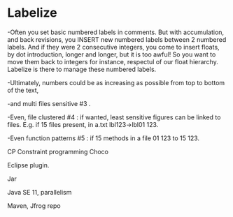 # Labelize

-Often you set basic numbered labels in comments. But with accumulation, and back revisions, you INSERT new     numbered labels between 2 numbered labels. And if they were 2 consecutive integers, you come to insert floats, by dot introduction, longer and longer, but it is too awful! So you want to move them back to integers for instance, respectul of our float hierarchy. Labelize is there to manage these numbered labels. 

-Ultimately, numbers could be as increasing as possible from top to bottom of the text, 

-and multi files sensitive #3 . 

-Even, file clustered #4 : if wanted, least sensitive figures can be linked to files. E.g. if 15 files present, in a.txt lbl123->lbl01 123. 

-Even function patterns #5 : if 15 methods in a file 01 123 to 15 123.


CP Constraint programming Choco

Eclipse plugin.

Jar

Java SE 11, parallelism

Maven, Jfrog repo


